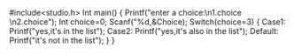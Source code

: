 #include<studio.h>
Int main()
{
Printf("enter a choice:\n1.choice \n2.choice");
Int choice=0;
Scanf("%d,&Choice);
Switch(choice=3)
{
Case1:
Printf("yes,it's in the list");
Case2:
Printf("yes,it's also in the list");
Default:
Printf("it's not in the list");
}
}




